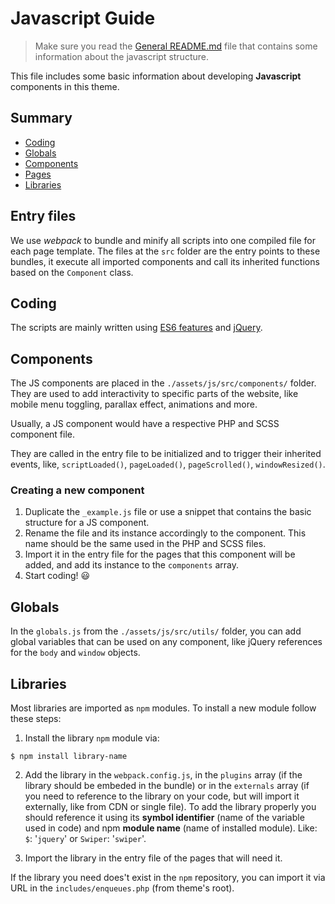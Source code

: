 Javascript Guide
===

> Make sure you read the [General README.md](../../../../../README.md) file that contains some information about the javascript structure.

This file includes some basic information about developing **Javascript** components in this theme.

Summary
---

* [Coding](#user-content-coding)
* [Globals](#user-content-globals)
* [Components](#user-content-components)
* [Pages](#user-content-pages)
* [Libraries](#user-content-libraries)

Entry files
---

We use _webpack_ to bundle and minify all scripts into one compiled file for each page template. The files at the `src` folder are the entry points to these bundles, it execute all imported components and call its inherited functions based on the `Component` class.


Coding
---

The scripts are mainly written using [ES6 features](http://es6-features.org/#Constants) and [jQuery](https://api.jquery.com/).

Components
---

The JS components are placed in the `./assets/js/src/components/` folder. They are used to add interactivity to specific parts of the website, like mobile menu toggling, parallax effect, animations and more.

Usually, a JS component would have a respective PHP and SCSS component file.

They are called in the entry file to be initialized and to trigger their inherited events, like, `scriptLoaded()`, `pageLoaded()`, `pageScrolled()`, `windowResized()`.

### Creating a new component

1. Duplicate the `_example.js` file or use a snippet that contains the basic structure for a JS component.
2. Rename the file and its instance accordingly to the component. This name should be the same used in the PHP and SCSS files.
3. Import it in the entry file for the pages that this component will be added, and add its instance to the `components` array.
4. Start coding! 😃

Globals
---

In the `globals.js` from the `./assets/js/src/utils/` folder, you can add global variables that can be used on any component, like jQuery references for the `body` and `window` objects. 

Libraries
---

Most libraries are imported as `npm` modules. To install a new module follow these steps:

1. Install the library `npm` module via:
```shell
$ npm install library-name
```
2. Add the library in the `webpack.config.js`, in the `plugins` array (if the library should be embeded in the bundle) or in the `externals` array (if you need to reference to the library on your code, but will import it externally, like from CDN or single file). To add the library properly you should reference it using its **symbol identifier** (name of the variable used in code) and npm **module name** (name of installed module). Like: `$`: '`jquery`' or `Swiper`: '`swiper`'.

3. Import the library in the entry file of the pages that will need it.

If the library you need does't exist in the `npm` repository, you can import it via URL in the `includes/enqueues.php` (from theme's root).